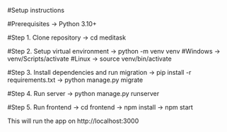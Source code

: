 #Setup instructions 

#Prerequisites
-> Python 3.10+

#Step 1. Clone repository
-> cd meditask

#Step 2. Setup virtual environment
-> python -m venv venv
#Windows
-> venv/Scripts/activate
#Linux
-> source venv/bin/activate

#Step 3. Install dependencies and run migration
-> pip install -r requirements.txt
-> python manage.py migrate

#Step 4. Run server
-> python manage.py runserver

#Step 5. Run frontend
-> cd frontend
-> npm install
-> npm start

This will run the app on http://localhost:3000






